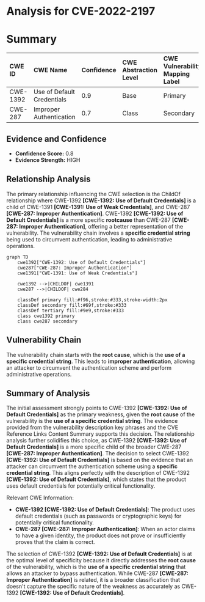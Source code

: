 # Analysis for CVE-2022-2197

# Summary
| CWE ID  | CWE Name                                                                 | Confidence | CWE Abstraction Level | CWE Vulnerability Mapping Label | CWE-Vulnerability Mapping Notes |
| :-------- | :----------------------------------------------------------------------- | :---------- | :---------------------- | :-------------------------------- | :------------------------------ |
| CWE-1392  | Use of Default Credentials                                               | 0.9        | Base                    | Primary                           | Allowed                       |
| CWE-287   | Improper Authentication                                                  | 0.7        | Class                   | Secondary                         | Discouraged                    |

## Evidence and Confidence

*   **Confidence Score:** 0.8
*   **Evidence Strength:** HIGH

## Relationship Analysis
The primary relationship influencing the CWE selection is the ChildOf relationship where CWE-1392 **[CWE-1392: Use of Default Credentials]** is a child of CWE-1391 **[CWE-1391: Use of Weak Credentials]**, and CWE-287 **[CWE-287: Improper Authentication]**. CWE-1392 **[CWE-1392: Use of Default Credentials]** is a more specific **rootcause** than CWE-287 **[CWE-287: Improper Authentication]**, offering a better representation of the vulnerability. The vulnerability chain involves a **specific credential string** being used to circumvent authentication, leading to administrative operations.

```mermaid
graph TD
    cwe1392["CWE-1392: Use of Default Credentials"]
    cwe287["CWE-287: Improper Authentication"]
    cwe1391["CWE-1391: Use of Weak Credentials"]
    
    cwe1392 -->|CHILDOF| cwe1391
    cwe287 -->|CHILDOF| cwe284
    
    classDef primary fill:#f96,stroke:#333,stroke-width:2px
    classDef secondary fill:#69f,stroke:#333
    classDef tertiary fill:#9e9,stroke:#333
    class cwe1392 primary
    class cwe287 secondary
```

## Vulnerability Chain
The vulnerability chain starts with the **root cause**, which is the **use of a specific credential string**. This leads to **improper authentication**, allowing an attacker to circumvent the authentication scheme and perform administrative operations.

## Summary of Analysis
The initial assessment strongly points to CWE-1392 **[CWE-1392: Use of Default Credentials]** as the primary weakness, given the **root cause** of the vulnerability is the **use of a specific credential string**. The evidence provided from the vulnerability description key phrases and the CVE Reference Links Content Summary supports this decision. The relationship analysis further solidifies this choice, as CWE-1392 **[CWE-1392: Use of Default Credentials]** is a more specific child of the broader CWE-287 **[CWE-287: Improper Authentication]**. The decision to select CWE-1392 **[CWE-1392: Use of Default Credentials]** is based on the evidence that an attacker can circumvent the authentication scheme using a **specific credential string**. This aligns perfectly with the description of CWE-1392 **[CWE-1392: Use of Default Credentials]**, which states that the product uses default credentials for potentially critical functionality.

Relevant CWE Information:

*   **CWE-1392 [CWE-1392: Use of Default Credentials]**: The product uses default credentials (such as passwords or cryptographic keys) for potentially critical functionality.
*   **CWE-287 [CWE-287: Improper Authentication]**: When an actor claims to have a given identity, the product does not prove or insufficiently proves that the claim is correct.

The selection of CWE-1392 **[CWE-1392: Use of Default Credentials]** is at the optimal level of specificity because it directly addresses the **root cause** of the vulnerability, which is the **use of a specific credential string** that allows an attacker to bypass authentication. While CWE-287 **[CWE-287: Improper Authentication]** is related, it is a broader classification that doesn't capture the specific nature of the weakness as accurately as CWE-1392 **[CWE-1392: Use of Default Credentials]**.